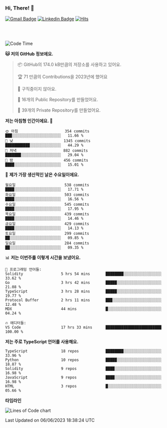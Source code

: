 ### Hi, There! 👋


[![Gmail Badge](https://img.shields.io/badge/-725psh@gmail.com-c14438?style=flat&logo=Gmail&logoColor=white&link=mailto:725psh@gmail.com)](mailto:725psh@gmail.com) 
[![Linkedin Badge](https://img.shields.io/badge/-soohanpark-0072b1?style=flat&logo=Linkedin&logoColor=white&link=https://www.linkedin.com/in/soohanpark/)](https://www.linkedin.com/in/soohanpark/) 
[![Hits](https://hits.seeyoufarm.com/api/count/incr/badge.svg?url=https%3A%2F%2Fgithub.com%2FSoohan-Park&count_bg=%23000000&title_bg=%23828282&icon=gradle.svg&icon_color=%23FFFFFF&title=Visited&edge_flat=false)](https://hits.seeyoufarm.com)  

<br />
<br />

<!--START_SECTION:waka-->
![Code Time](http://img.shields.io/badge/Code%20Time-957%20hrs%203%20mins-blue)

**🐱 저의 GitHub 정보에요.** 

> 📦 GitHub의 174.0 kB만큼의 저장소를 사용하고 있어요. 
 > 
> 🏆 71 만큼의 Contributions을 2023년에 했어요
 > 
> 🚫 구직중이지 않아요.
 > 
> 📜 16개의 Public Repository를 만들었어요. 
 > 
> 🔑 39개의 Private Repository를 만들었어요. 
 > 
**저는 아침형 인간이에요. 🐤** 

```text
🌞 아침                     354 commits         ███░░░░░░░░░░░░░░░░░░░░░░   11.66 % 
🌆 낮　                     1345 commits        ███████████░░░░░░░░░░░░░░   44.29 % 
🌃 저녁                     882 commits         ███████░░░░░░░░░░░░░░░░░░   29.04 % 
🌙 밤　                     456 commits         ████░░░░░░░░░░░░░░░░░░░░░   15.01 % 
```
📅 **제가 가장 생산적인 날은 수요일이에요.** 

```text
월요일                      538 commits         ████░░░░░░░░░░░░░░░░░░░░░   17.71 % 
화요일                      503 commits         ████░░░░░░░░░░░░░░░░░░░░░   16.56 % 
수요일                      545 commits         ████░░░░░░░░░░░░░░░░░░░░░   17.95 % 
목요일                      439 commits         ████░░░░░░░░░░░░░░░░░░░░░   14.46 % 
금요일                      429 commits         ████░░░░░░░░░░░░░░░░░░░░░   14.13 % 
토요일                      299 commits         ██░░░░░░░░░░░░░░░░░░░░░░░   09.85 % 
일요일                      284 commits         ██░░░░░░░░░░░░░░░░░░░░░░░   09.35 % 
```


📊 **저는 이번주를 이렇게 시간을 보냈어요.** 

```text
💬 프로그래밍 언어들: 
Solidity                 5 hrs 54 mins       ████████░░░░░░░░░░░░░░░░░   33.62 % 
Go                       3 hrs 42 mins       █████░░░░░░░░░░░░░░░░░░░░   21.08 % 
TypeScript               3 hrs 28 mins       █████░░░░░░░░░░░░░░░░░░░░   19.77 % 
Protocol Buffer          2 hrs 11 mins       ███░░░░░░░░░░░░░░░░░░░░░░   12.48 % 
MDX                      44 mins             █░░░░░░░░░░░░░░░░░░░░░░░░   04.24 % 

🔥 에디터들: 
VS Code                  17 hrs 33 mins      █████████████████████████   100.00 % 
```

**저는 주로 TypeScript 언어를 사용해요.** 

```text
TypeScript               18 repos            ████████░░░░░░░░░░░░░░░░░   33.96 % 
Python                   10 repos            █████░░░░░░░░░░░░░░░░░░░░   18.87 % 
Solidity                 9 repos             ████░░░░░░░░░░░░░░░░░░░░░   16.98 % 
JavaScript               9 repos             ████░░░░░░░░░░░░░░░░░░░░░   16.98 % 
HTML                     3 repos             █░░░░░░░░░░░░░░░░░░░░░░░░   05.66 % 
```



**타임라인**

![Lines of Code chart](https://raw.githubusercontent.com/Soohan-Park/Soohan-Park/master/assets/bar_graph.png)


 Last Updated on 06/06/2023 18:38:24 UTC
<!--END_SECTION:waka-->
